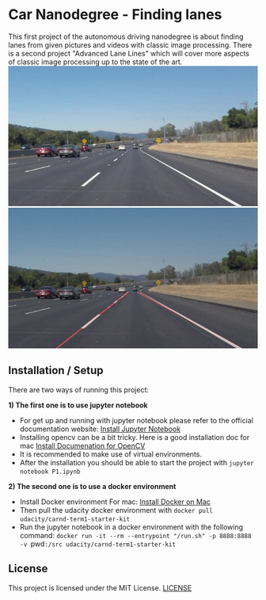# Car Nanodegree - Finding lanes
This first project of the autonomous driving nanodegree is about finding lanes from given pictures and videos with classic image processing. There is a second project "Advanced Lane Lines" which will cover more aspects of classic image processing up to the state of the art.
![Example Image](https://github.com/sratgh/Lane-finding/blob/master/test_images/solidWhiteCurve.jpg)
![Final Output](https://github.com/sratgh/Lane-finding/blob/master/test_images_output/writeup/final_solidWhiteCurve.jpg)
## Installation / Setup

There are two ways of running this project:

**1) The first one is to use jupyter notebook**
* For get up and running with jupyter notebook please refer to the official documentation website:
[Install Jupyter Notebook](https://jupyter.org/install)
* Installing opencv can be a bit tricky. Here is a good installation doc for mac [Install Documenation for OpenCV](https://medium.com/@nuwanprabhath/installing-opencv-in-macos-high-sierra-for-python-3-89c79f0a246a)
* It is recommended to make use of virtual environments.
* After the installation you should be able to start the project with
`jupyter notebook P1.ipynb`

**2) The second one is to use a docker environment**
* Install Docker environment
For mac:
[Install Docker on Mac](https://docs.docker.com/v17.12/docker-for-mac/install/)
* Then pull the udacity docker environment with
`docker pull udacity/carnd-term1-starter-kit`
* Run the jupyter notebook in a docker environment with the following command:
`docker run -it --rm --entrypoint "/run.sh" -p 8888:8888 -v `pwd`:/src udacity/carnd-term1-starter-kit`

## License

This project is licensed under the MIT License.
[LICENSE](https://github.com/sratgh/Lane-finding/blob/master/LICENSE)
